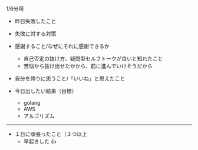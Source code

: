 1/6分用

- 昨日失敗したこと


- 失敗に対する対策


- 感謝すること/なぜにそれに感謝できるか
	- 自己否定の抜け方、疑問型セルフトークが良いと知れたこと
	- 苦悩から抜け出せたかから、前に進んでいけそうだから

- 自分を誇りに思うこと/「いいね」と思えたこと


- 今日出したい結果（目標）
	- golang
	- AWS
	- アルゴリズム

---

- １日に頑張ったこと（３つ以上
	- 早起きした 👍
